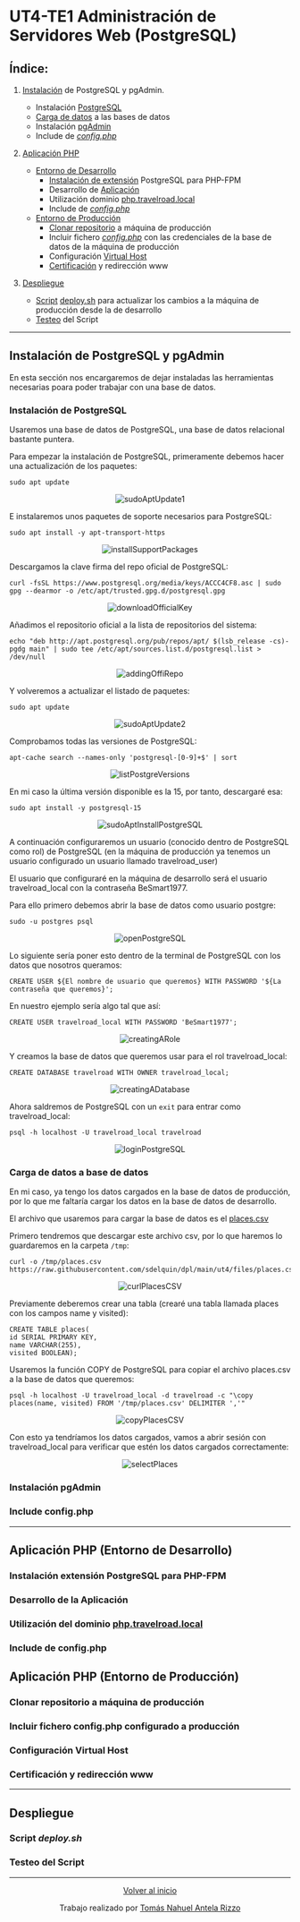 # UT4-TE1 Administración de Servidores Web (PostgreSQL)

## Índice:

1. [Instalación](#instalación-de-postgresql-y-pgadmin) de PostgreSQL y pgAdmin.
    - Instalación [PostgreSQL](#instalación-de-postgresql)
    - [Carga de datos](#carga-de-datos-a-base-de-datos) a las bases de datos
    - Instalación [pgAdmin](#instalación-pgadmin)
    - Include de [_config.php_](#include-configphp)

2. [Aplicación PHP](#aplicación-php-entorno-de-desarrollo)
    - [Entorno de Desarrollo](#aplicación-php-entorno-de-desarrollo)
        - [Instalación de extensión](#instalación-extensión-postgresql-para-php-fpm) PostgreSQL para PHP-FPM
        - Desarrollo de [Aplicación](#desarrollo-de-la-aplicación)
        - Utilización dominio [php.travelroad.local](#utilización-del-dominio-phptravelroadlocal)
        - Include de [_config.php_](#include-de-configphp)
    - [Entorno de Producción](#aplicación-php-entorno-de-producción)
        - [Clonar repositorio](#clonar-repositorio-a-máquina-de-producción) a máquina de producción
        - Incluir fichero [_config.php_](#incluir-fichero-configphp-configurado-a-producción) con las credenciales de la base de datos de la máquina de producción
        - Configuración [Virtual Host](#configuración-virtual-host)
        - [Certificación](#certificación-y-redirección-www) y redirección www

3. [Despliegue](#despliegue)
    - [Script](#script-deploysh) [deploy.sh]() para actualizar los cambios a la máquina de producción desde la de desarrollo
    - [Testeo](#testeo-del-script) del Script

___

## Instalación de PostgreSQL y pgAdmin

En esta sección nos encargaremos de dejar instaladas las herramientas necesarias poara poder trabajar con una base de datos.

### Instalación de PostgreSQL

Usaremos una base de datos de PostgreSQL, una base de datos relacional bastante puntera.

Para empezar la instalación de PostgreSQL, primeramente debemos hacer una actualización de los paquetes:

```
sudo apt update
```

<div align='center'>

![sudoAptUpdate1](./screenshots/sudoAptUpdate1.png)

</div>

E instalaremos unos paquetes de soporte necesarios para PostgreSQL:

```
sudo apt install -y apt-transport-https
```

<div align='center'>

![installSupportPackages](./screenshots/paquetesSoporte.png)

</div>

Descargamos la clave firma del repo oficial de PostgreSQL: 

```
curl -fsSL https://www.postgresql.org/media/keys/ACCC4CF8.asc | sudo gpg --dearmor -o /etc/apt/trusted.gpg.d/postgresql.gpg
```

<div align='center'>

![downloadOfficialKey](./screenshots/firmaRepoOfi.png)

</div>

Añadimos el repositorio oficial a la lista de repositorios del sistema:

```
echo "deb http://apt.postgresql.org/pub/repos/apt/ $(lsb_release -cs)-pgdg main" | sudo tee /etc/apt/sources.list.d/postgresql.list > /dev/null
```

<div align='center'>

![addingOffiRepo](./screenshots/addingOffiRepo.png)

</div>

Y volveremos a actualizar el listado de paquetes:

```
sudo apt update
```

<div align='center'>

![sudoAptUpdate2](./screenshots/sudoAptUpdate2.png)

</div>

Comprobamos todas las versiones de PostgreSQL:

```
apt-cache search --names-only 'postgresql-[0-9]+$' | sort
```

<div align='center'>

![listPostgreVersions](./screenshots/listPostgreVersions.png)

</div>

En mi caso la última versión disponible es la 15, por tanto, descargaré esa:

```
sudo apt install -y postgresql-15
```

<div align='center'>

![sudoAptInstallPostgreSQL](./screenshots/sudoAptInstallPostGre.png)

</div>


A continuación configuraremos un usuario (conocido dentro de PostgreSQL como rol) de PostgreSQL (en la máquina de producción ya tenemos un usuario configurado un usuario llamado travelroad_user)

El usuario que configuraré en la máquina de desarrollo será el usuario travelroad_local con la contraseña BeSmart1977.

Para ello primero debemos abrir la base de datos como usuario postgre:

```
sudo -u postgres psql
```

<div align='center'>

![openPostgreSQL](./screenshots/openPostgreSQL.png)

</div>

Lo siguiente sería poner esto dentro de la terminal de PostgreSQL con los datos que nosotros queramos:

`CREATE USER ${El nombre de usuario que queremos} WITH PASSWORD '${La contraseña que queremos}';`

En nuestro ejemplo sería algo tal que así:

```
CREATE USER travelroad_local WITH PASSWORD 'BeSmart1977';
```

<div align='center'>

![creatingARole](./screenshots/createRol.png)

</div>

Y creamos la base de datos que queremos usar para el rol travelroad_local:

```
CREATE DATABASE travelroad WITH OWNER travelroad_local;
```

<div align='center'>

![creatingADatabase](./screenshots/createDatabase.png)

</div>

Ahora saldremos de PostgreSQL con un `exit` para entrar como travelroad_local:

```
psql -h localhost -U travelroad_local travelroad
```

<div align='center'>

![loginPostgreSQL](./screenshots/loginPostgreSQL.png)

</div>

### Carga de datos a base de datos

En mi caso, ya tengo los datos cargados en la base de datos de producción, por lo que me faltaría cargar los datos en la base de datos de desarrollo.

El archivo que usaremos para cargar la base de datos es el [places.csv](./src/BBDD/places.csv)

Primero tendremos que descargar este archivo csv, por lo que haremos lo guardaremos en la carpeta `/tmp`:

```
curl -o /tmp/places.csv https://raw.githubusercontent.com/sdelquin/dpl/main/ut4/files/places.csv
```

<div align='center'>

![curlPlacesCSV](./screenshots/curlPlacesCSV.png)

</div>

Previamente deberemos crear una tabla (crearé una tabla llamada places con los campos name y visited):

```
CREATE TABLE places(
id SERIAL PRIMARY KEY,
name VARCHAR(255),
visited BOOLEAN);
```

Usaremos la función COPY de PostgreSQL para copiar el archivo places.csv a la base de datos que queremos:

```
psql -h localhost -U travelroad_local -d travelroad -c "\copy places(name, visited) FROM '/tmp/places.csv' DELIMITER ','"
```

<div align='center'>

![copyPlacesCSV](./screenshots/copyPlaces.png)

</div>

Con esto ya tendríamos los datos cargados, vamos a abrir sesión con travelroad_local para verificar que estén los datos cargados correctamente:

<div align='center'>

![selectPlaces](./screenshots/selectPlaces.png)

</div>

### Instalación pgAdmin



### Include config.php



___

## Aplicación PHP (Entorno de Desarrollo)



### Instalación extensión PostgreSQL para PHP-FPM



### Desarrollo de la Aplicación



### Utilización del dominio [php.travelroad.local]()



### Include de config.php



## Aplicación PHP (Entorno de Producción)



### Clonar repositorio a máquina de producción



### Incluir fichero config.php configurado a producción



### Configuración Virtual Host



### Certificación y redirección www



___

## Despliegue



### Script _deploy.sh_



### Testeo del Script



___

<div align="center">

[Volver al inicio](#ut4-te1-administración-de-servidores-web-postgresql)

Trabajo realizado por [Tomás Nahuel Antela Rizzo](https://github.com/Tomhuel)

</div>